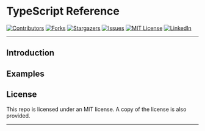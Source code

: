 # TypeScript Reference

[![Contributors][contributors-shield]][contributors-url]
[![Forks][forks-shield]][forks-url]
[![Stargazers][stars-shield]][stars-url]
[![Issues][issues-shield]][issues-url]
[![MIT License][license-shield]][license-url]
[![LinkedIn][linkedin-shield]][linkedin-url]

---

## Introduction

## Examples

## License

This repo is licensed under an MIT license. A copy of the license is also provided.

---

[contributors-shield]: https://img.shields.io/github/contributors/darlodev/typescript_reference.svg?style=for-the-badge
[contributors-url]: https://github.com/darlodev
[forks-shield]: https://img.shields.io/github/forks/darlodev/typescript_reference.svg?style=for-the-badge
[forks-url]: https://github.com/darlodev/typescript_reference/network/members
[stars-shield]: https://img.shields.io/github/stars/darlodev/typescript_reference.svg?style=for-the-badge
[stars-url]: https://github.com/darlodev/typescript_reference/stargazers
[issues-shield]: https://img.shields.io/github/issues/darlodev/typescript_reference.svg?style=for-the-badge
[issues-url]: https://github.com/darlodev/typescript_reference/issues
[license-shield]: https://img.shields.io/github/license/darlodev/typescript_reference.svg?style=for-the-badge
[license-url]: https://github.com/darlodev/typescript_reference/blob/master/LICENSE.txt
[linkedin-shield]: https://img.shields.io/badge/-LinkedIn-black.svg?style=for-the-badge&logo=linkedin&colorB=555
[linkedin-url]: https://linkedin.com/in/darlodev
